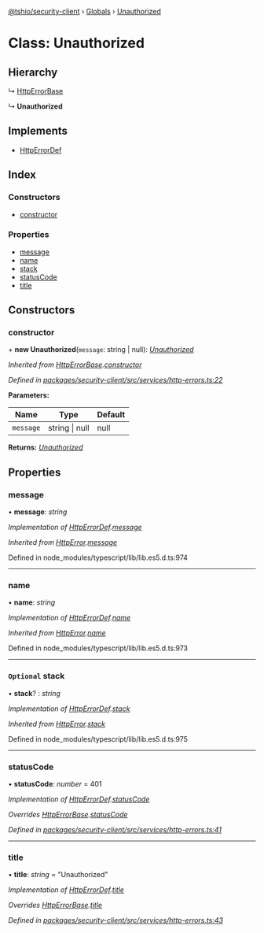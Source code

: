 [@tshio/security-client](../README.md) › [Globals](../globals.md) › [Unauthorized](unauthorized.md)

# Class: Unauthorized

## Hierarchy

  ↳ [HttpErrorBase](httperrorbase.md)

  ↳ **Unauthorized**

## Implements

* [HttpErrorDef](../interfaces/httperrordef.md)

## Index

### Constructors

* [constructor](unauthorized.md#markdown-header-constructor)

### Properties

* [message](unauthorized.md#markdown-header-message)
* [name](unauthorized.md#markdown-header-name)
* [stack](unauthorized.md#markdown-header-optional-stack)
* [statusCode](unauthorized.md#markdown-header-statuscode)
* [title](unauthorized.md#markdown-header-title)

## Constructors

###  constructor

\+ **new Unauthorized**(`message`: string | null): *[Unauthorized](unauthorized.md)*

*Inherited from [HttpErrorBase](httperrorbase.md).[constructor](httperrorbase.md#markdown-header-constructor)*

*Defined in [packages/security-client/src/services/http-errors.ts:22](https://github.com/TheSoftwareHouse/rad-modules-tools/blob/22a789f/packages/security-client/src/services/http-errors.ts#L22)*

**Parameters:**

Name | Type | Default |
------ | ------ | ------ |
`message` | string &#124; null | null |

**Returns:** *[Unauthorized](unauthorized.md)*

## Properties

###  message

• **message**: *string*

*Implementation of [HttpErrorDef](../interfaces/httperrordef.md).[message](../interfaces/httperrordef.md#markdown-header-message)*

*Inherited from [HttpError](../interfaces/httperror.md).[message](../interfaces/httperror.md#markdown-header-message)*

Defined in node_modules/typescript/lib/lib.es5.d.ts:974

___

###  name

• **name**: *string*

*Implementation of [HttpErrorDef](../interfaces/httperrordef.md).[name](../interfaces/httperrordef.md#markdown-header-name)*

*Inherited from [HttpError](../interfaces/httperror.md).[name](../interfaces/httperror.md#markdown-header-name)*

Defined in node_modules/typescript/lib/lib.es5.d.ts:973

___

### `Optional` stack

• **stack**? : *string*

*Implementation of [HttpErrorDef](../interfaces/httperrordef.md).[stack](../interfaces/httperrordef.md#markdown-header-optional-stack)*

*Inherited from [HttpError](../interfaces/httperror.md).[stack](../interfaces/httperror.md#markdown-header-optional-stack)*

Defined in node_modules/typescript/lib/lib.es5.d.ts:975

___

###  statusCode

• **statusCode**: *number* = 401

*Implementation of [HttpErrorDef](../interfaces/httperrordef.md).[statusCode](../interfaces/httperrordef.md#markdown-header-statuscode)*

*Overrides [HttpErrorBase](httperrorbase.md).[statusCode](httperrorbase.md#markdown-header-statuscode)*

*Defined in [packages/security-client/src/services/http-errors.ts:41](https://github.com/TheSoftwareHouse/rad-modules-tools/blob/22a789f/packages/security-client/src/services/http-errors.ts#L41)*

___

###  title

• **title**: *string* = "Unauthorized"

*Implementation of [HttpErrorDef](../interfaces/httperrordef.md).[title](../interfaces/httperrordef.md#markdown-header-title)*

*Overrides [HttpErrorBase](httperrorbase.md).[title](httperrorbase.md#markdown-header-title)*

*Defined in [packages/security-client/src/services/http-errors.ts:43](https://github.com/TheSoftwareHouse/rad-modules-tools/blob/22a789f/packages/security-client/src/services/http-errors.ts#L43)*
